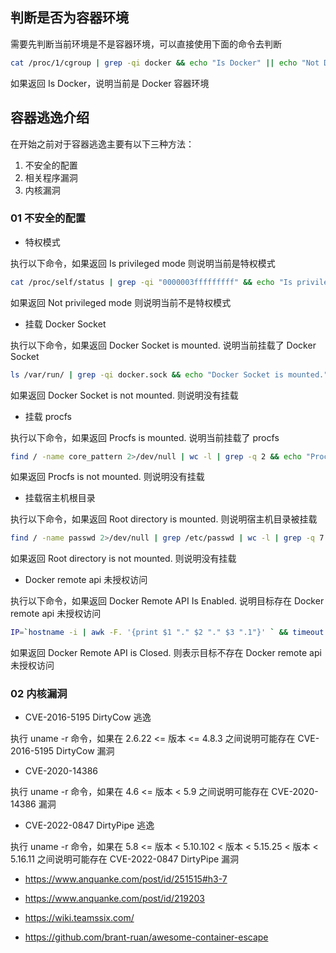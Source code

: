 ## 判断是否为容器环境

需要先判断当前环境是不是容器环境，可以直接使用下面的命令去判断

```bash
cat /proc/1/cgroup | grep -qi docker && echo "Is Docker" || echo "Not Docker"
```

如果返回 Is Docker，说明当前是 Docker 容器环境

## 容器逃逸介绍

在开始之前对于容器逃逸主要有以下三种方法：

1. 不安全的配置
2. 相关程序漏洞
3. 内核漏洞

### 01 不安全的配置

- 特权模式

执行以下命令，如果返回 Is privileged mode 则说明当前是特权模式

```bash
cat /proc/self/status | grep -qi "0000003fffffffff" && echo "Is privileged mode" || echo "Not privileged mode"
```

如果返回 Not privileged mode 则说明当前不是特权模式

- 挂载 Docker Socket

执行以下命令，如果返回 Docker Socket is mounted. 说明当前挂载了 Docker Socket

```bash
ls /var/run/ | grep -qi docker.sock && echo "Docker Socket is mounted." || echo "Docker Socket is not mounted."
```

如果返回 Docker Socket is not mounted. 则说明没有挂载

- 挂载 procfs

执行以下命令，如果返回 Procfs is mounted. 说明当前挂载了 procfs

```bash
find / -name core_pattern 2>/dev/null | wc -l | grep -q 2 && echo "Procfs is mounted." || echo "Procfs is not mounted."
```

如果返回 Procfs is not mounted. 则说明没有挂载

- 挂载宿主机根目录

执行以下命令，如果返回 Root directory is mounted. 则说明宿主机目录被挂载

```bash
find / -name passwd 2>/dev/null | grep /etc/passwd | wc -l | grep -q 7 && echo "Root directory is mounted." || echo "Root directory is not mounted."
```

如果返回 Root directory is not mounted. 则说明没有挂载

- Docker remote api 未授权访问

执行以下命令，如果返回 Docker Remote API Is Enabled. 说明目标存在 Docker remote api 未授权访问

```bash
IP=`hostname -i | awk -F. '{print $1 "." $2 "." $3 ".1"}' ` && timeout 3 bash -c "echo >/dev/tcp/$IP/2375" > /dev/null 2>&1 && echo "Docker Remote API Is Enabled." || echo "Docker Remote API is Closed."
```

如果返回 Docker Remote API is Closed. 则表示目标不存在 Docker remote api 未授权访问

### 02 内核漏洞

- CVE-2016-5195 DirtyCow 逃逸

执行 uname -r 命令，如果在 2.6.22 <= 版本 <= 4.8.3 之间说明可能存在 CVE-2016-5195 DirtyCow 漏洞

- CVE-2020-14386

执行 uname -r 命令，如果在 4.6 <= 版本 < 5.9 之间说明可能存在 CVE-2020-14386 漏洞

- CVE-2022-0847 DirtyPipe 逃逸

执行 uname -r 命令，如果在 5.8 <= 版本 < 5.10.102 < 版本 < 5.15.25 < 版本 < 5.16.11 之间说明可能存在 CVE-2022-0847 DirtyPipe 漏洞

- <https://www.anquanke.com/post/id/251515#h3-7>
- <https://www.anquanke.com/post/id/219203>

- <https://wiki.teamssix.com/>

- <https://github.com/brant-ruan/awesome-container-escape>
